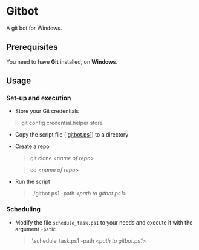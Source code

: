 # Gitbot
A git bot for Windows.

## Prerequisites
You need to have **Git** installed, on **Windows**.

## Usage

### Set-up and execution

* Store your Git credentials
> git config credential.helper store

* Copy the script file ( [gitbot.ps1](https://github.com/perjo927/gitbot/blob/master/gitbot.ps1)) to a directory

* Create a repo
    > git clone <*name of repo*>

    > cd <*name of repo*>

* Run the script
    > ../gitbot.ps1 -path <*path to gitbot.ps1*>

### Scheduling

* Modify the file `schedule_task.ps1` to your needs and execute it with the argument `-path`:
    > .\schedule_task.ps1 -path <*path to gitbot.ps1*>